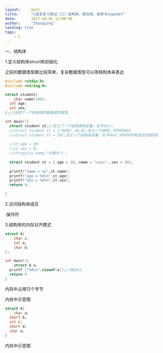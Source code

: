 ```yaml
---
layout:     post
title:      "C语言复习笔记（三）结构体，联合体，枚举与typedef"
date:       2017-10-01 12:00:00
author:     "ZhangLong"
catalog: true
tags:
    - C
---
```






一、结构体

1.定义结构体struct和初始化

之前的数据类型都比较简单，复杂数据类型可以用结构体来表达

```c
#include <stdio.h>
#include <string.h>

struct student{
    char name[100];
  int age;
  int sex;
};//说明了一个结构体的数据成员类型。

int main(){
  struct student st;//定义了一个结构体的变量，名字叫st;
  //struct student st = {"dddd",30,0};定义一个结构，同时初始化
  //struct student st = {0};定义一个结构体变量，名字叫st,同时将所有成员的值初始化为0
  
  //st.age = 20;
  //st.sex = 0;
  //strcpy(st.name,"刘德华")；
  
  struct student st = {.age = 20,.name = "ssss",.sex = 20};
  
  printf("name = %s",st.name);
  printf("age = %d\n",st.age);
  printf("sex = %d\n",st.sex);
  return 0;
  
}
```



2.访问结构体成员

.操作符



3.结构体的内存对齐模式

```c
struct A{
  	char c;
    int a;
  	char b;
};

int main(){
    struct A a;
  printf ("%d\n",sizeof(a));//输出12
  return 0
}
```

内存中占用12个字节  

内存中示意图







```c
struct A{
    char a;
  short b;
  int c;
  short d;
  char e;
}
```

内存中示意图





